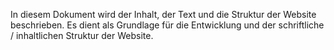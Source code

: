In diesem Dokument wird der Inhalt, der Text und die Struktur der Website beschrieben. Es dient als Grundlage für die Entwicklung und der schriftliche / inhaltlichen Struktur der Website.